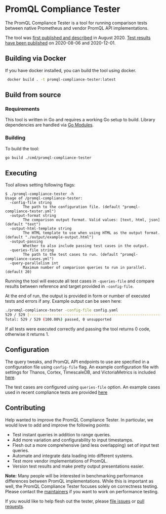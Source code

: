 # PromQL Compliance Tester

The PromQL Compliance Tester is a tool for running comparison tests between native Prometheus and vendor PromQL API implementations.

The tool was [first published and described](https://promlabs.com/blog/2020/08/06/comparing-promql-correctness-across-vendors) in August 2020. [Test results have been published](https://promlabs.com/promql-compliance-tests) on 2020-08-06 and 2020-12-01.

## Building via Docker

If you have docker installed, you can build the tool using docker.

```bash
 docker build . -t promql-compliance-tester:latest
```

## Build from source

### Requirements

This tool is written in Go and requires a working Go setup to build. Library dependencies are handled via [Go Modules](https://blog.golang.org/using-go-modules).

### Building

To build the tool:

```bash
go build ./cmd/promql-compliance-tester
```

## Executing

Tool allows setting following flags:

```
$ ./promql-compliance-tester -h
Usage of /promql-compliance-tester:
  -config-file string
    	The path to the configuration file. (default "promql-compliance-tester.yml")
  -output-format string
    	The comparison output format. Valid values: [text, html, json] (default "text")
  -output-html-template string
    	The HTML template to use when using HTML as the output format. (default "./output/example-output.html")
  -output-passing
    	Whether to also include passing test cases in the output.
  -queries-file string
    	The path to the test cases to run. (default "promql-compliance-cases.yml")
  -query-parallelism int
    	Maximum number of comparison queries to run in parallel. (default 20)
```

Running the tool will execute all test cases in `-queries-file` and compare results between reference and target provided in `-config-file`.

At the end of run, the output is provided in form or number of executed tests and errors if any. Example output can be seen here:

```bash
./promql-compliance-tester -config-file config.yaml
529 / 529 [-----------------------------------------------------------------------------------------------------------] 100.00% 278 p/s
Total: 529 / 529 (100.00%) passed, 0 unsupported
```

If all tests were executed correctly and passing the tool returns 0 code, otherwise it returns 1.

## Configuration

The query tweaks, and PromQL API endpoints to use are specified in a configuration file using `config-file` flag. An example configuration file with settings for Thanos, Cortex, TimescaleDB, and VictoriaMetrics is included [here](promql-compliance-tester.yml).

The test cases are configured using `queries-file` option. An example cases used in recent compliance tests are provided [here](promql-compliance-cases.yml)

## Contributing

Help wanted to improve the PromQL Compliance Tester. In particular, we would love to add and improve the following points:

* Test instant queries in addition to range queries.
* Add more variation and configurability to input timestamps.
* Flesh out a more comprehensive (and less overlapping) set of input test queries.
* Automate and integrate data loading into different systems.
* Test more vendor implementations of PromQL.
* Version test results and make pretty output presentations easier.

**Note:** Many people will be interested in benchmarking performance differences between PromQL implementations. While this is important as well, the PromQL Compliance Tester focuses solely on correctness testing. Please contact the [maintainers](../MAINTAINERS.md) if you want to work on performance testing.

If you would like to help flesh out the tester, please [file issues](https://github.com/prometheus/compliance/issues) or [pull requests](https://github.com/prometheus/compliance/pulls).
